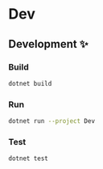 # Dev

## Development :sparkles:

### Build

```bash
dotnet build
```

### Run

```bash
dotnet run --project Dev
```

### Test

```bash
dotnet test
```
